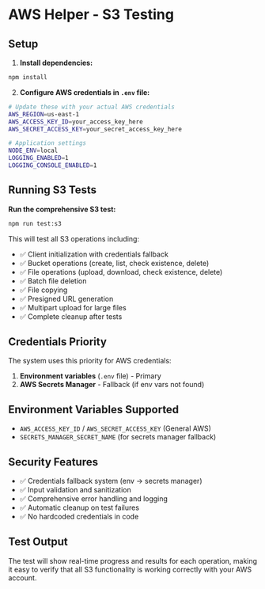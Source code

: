 # AWS Helper - S3 Testing

## Setup

1. **Install dependencies:**
```bash
npm install
```

2. **Configure AWS credentials in `.env` file:**
```bash
# Update these with your actual AWS credentials
AWS_REGION=us-east-1
AWS_ACCESS_KEY_ID=your_access_key_here
AWS_SECRET_ACCESS_KEY=your_secret_access_key_here

# Application settings
NODE_ENV=local
LOGGING_ENABLED=1
LOGGING_CONSOLE_ENABLED=1
```

## Running S3 Tests

**Run the comprehensive S3 test:**
```bash
npm run test:s3
```

This will test all S3 operations including:
- ✅ Client initialization with credentials fallback
- ✅ Bucket operations (create, list, check existence, delete)
- ✅ File operations (upload, download, check existence, delete)
- ✅ Batch file deletion
- ✅ File copying
- ✅ Presigned URL generation
- ✅ Multipart upload for large files
- ✅ Complete cleanup after tests

## Credentials Priority

The system uses this priority for AWS credentials:
1. **Environment variables** (`.env` file) - Primary
2. **AWS Secrets Manager** - Fallback (if env vars not found)

## Environment Variables Supported

- `AWS_ACCESS_KEY_ID` / `AWS_SECRET_ACCESS_KEY` (General AWS)
- `SECRETS_MANAGER_SECRET_NAME` (for secrets manager fallback)

## Security Features

- ✅ Credentials fallback system (env → secrets manager)
- ✅ Input validation and sanitization
- ✅ Comprehensive error handling and logging
- ✅ Automatic cleanup on test failures
- ✅ No hardcoded credentials in code

## Test Output

The test will show real-time progress and results for each operation, making it easy to verify that all S3 functionality is working correctly with your AWS account.
